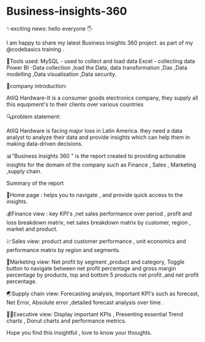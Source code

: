 # Business-insights-360
✨exciting news:
hello everyone 🖐️

I am happy to share my latest Business insights 360 project. as part of my @codebasics  training  .

🧰Tools used:
MySQL - used to collect and load data 
Excel - collecting data
Power BI -Data collection ,load the Data, data transformation ,Dax ,Data modelling ,Data visualisation ,Data security.

🏢company introduction:

AtliQ Hardware-It is a consumer goods electronics company, they supply all this equipment's to their clients over various countries 


🔍problem statement:

AtliQ Hardware is facing major loss in Latin America. they need a data analyst to analyze their data and provide insights which can help them in making data-driven decisions.

📊"Business insights 360 " is the report created to providing actionable insights for the domain of the company such as Finance , Sales , Marketing ,supply chain.   

Summary of the report

🏡Home page : helps you to navigate , and provide quick access to the insights.

💰Finance view : key KPI's ,net sales performance over period , profit and loss breakdown matrix, net sales breakdown matrix by customer, region , market and product.

💹Sales view: product and customer performance , unit economics and performance matrix by region and segments.

📣Marketing view: Net profit by segment ,product and category, Toggle button to navigate between net profit percentage and gross margin percentage by products, top and bottom 5 products net profit ,and net profit percentage.

🌏Supply chain view:
Forecasting analysis, Important KPI's such as forecast, Net Error, Absolute error ,detailed forecast analysis over time .

🧑‍💼Executive view:
Display important KPIs , Presenting essential Trend charts , Donut charts and performance metrics. 

Hope you find this insightful , love to know your thoughts.

